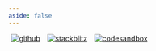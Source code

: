 ```yaml
---
aside: false
---
```


<p>
  <a title="github" href="https://github.com/flamrdevs/klass-benchmark" target="_blank" style="display: inline-block; margin: 0px 4px;">
    <img alt="github" src="https://flamrdevs.cyclic.app/core/button?v=Open in GitHub" hspace="1">
  </a>
  <a title="stackblitz" href="https://stackblitz.com/fork/github/flamrdevs/klass-examples/tree/main/react-tailwind?title=Klass%20React%20Tailwind" target="_blank" style="display: inline-block; margin: 0px 4px;">
    <img alt="stackblitz" src="https://flamrdevs.cyclic.app/core/button?v=Open in StackBlitz" hspace="1">
  </a>
  <a title="codesandbox" href="https://codesandbox.io/p/sandbox/github/flamrdevs/klass-examples/tree/main/react-tailwind" target="_blank" style="display: inline-block; margin: 0px 4px;">
    <img alt="codesandbox" src="https://flamrdevs.cyclic.app/core/button?v=Open in CodeSandbox" hspace="1">
  </a>
</p>
